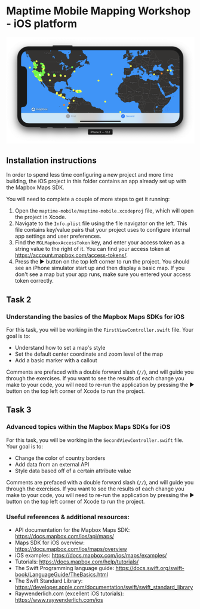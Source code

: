 # Maptime Mobile Mapping Workshop - iOS platform

![mobile-map-ios](mobile-map-ios.png)

## Installation instructions

In order to spend less time configuring a new project and more time building, the iOS project in this folder contains an app already set up with the Mapbox Maps SDK.

You will need to complete a couple of more steps to get it running:

1. Open the `maptime-mobile/maptime-mobile.xcodeproj` file, which will open the project in Xcode.
2. Navigate to the `Info.plist` file using the file navigator on the left. This file contains key/value pairs that your project uses to configure internal app settings and user preferences. 
3. Find the `MGLMapboxAccessToken` key, and enter your access token as a string value to the right of it. You can find your access token at https://account.mapbox.com/access-tokens/.
4. Press the ▶️ button on the top left corner to run the project. You should see an iPhone simulator start up and then display a basic map. If you don't see a map but your app runs, make sure you entered your access token correctly.

## Task 2
### Understanding the basics of the Mapbox Maps SDKs for iOS

For this task, you will be working in the `FirstViewController.swift` file. Your goal is to:
- Understand how to set a map's style
- Set the default center coordinate and zoom level of the map
- Add a basic marker with a callout

Comments are prefaced with a double forward slash (`//`), and will guide you through the exercises. If you want to see the results of each change you make to your code, you will need to re-run the application by pressing the ▶️ button on the top left corner of Xcode to run the project.

## Task 3 
### Advanced topics within the Mapbox Maps SDKs for iOS

For this task, you will be working in the `SecondViewController.swift` file. Your goal is to:
- Change the color of country borders
- Add data from an external API
- Style data based off of a certain attribute value

Comments are prefaced with a double forward slash (`//`), and will guide you through the exercises. If you want to see the results of each change you make to your code, you will need to re-run the application by pressing the ▶️ button on the top left corner of Xcode to run the project.

### Useful references & additional resources:
- API documentation for the Mapbox Maps SDK: https://docs.mapbox.com/ios/api/maps/
- Maps SDK for iOS overview: https://docs.mapbox.com/ios/maps/overview
- iOS examples: https://docs.mapbox.com/ios/maps/examples/
- Tutorials: https://docs.mapbox.com/help/tutorials/
- The Swift Programming language guide: https://docs.swift.org/swift-book/LanguageGuide/TheBasics.html
- The Swift Standard Library: https://developer.apple.com/documentation/swift/swift_standard_library
- Raywenderlich.com (excellent iOS tutorials): https://www.raywenderlich.com/ios

